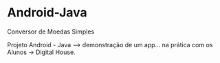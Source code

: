 # Android-Java
Conversor de Moedas Simples

Projeto Android - Java --> demonstração de um app... na prática com os Alunos -> Digital House. 
